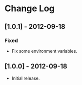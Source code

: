 # Change Log

## [1.0.1] - 2012-09-18

### Fixed
- Fix some environment variables.


## [1.0.0] - 2012-09-18

* Initial release.